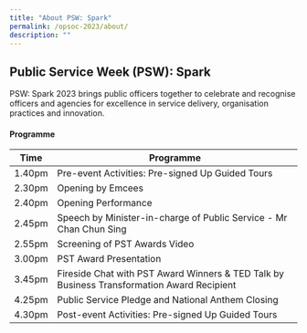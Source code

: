 ```yaml
---
title: "About PSW: Spark"
permalink: /opsoc-2023/about/
description: ""
---
```

## Public Service Week (PSW): Spark
PSW: Spark 2023 brings public officers together to celebrate and recognise officers and agencies for excellence in service delivery, organisation practices and innovation.
#### Programme


| Time | Programme | 
| -------- | -------- | 
| 1.40pm     | Pre-event Activities: Pre-signed Up Guided Tours  | 
| 2.30pm     | Opening by Emcees     | 
| 2.40pm     | Opening Performance    | 
| 2.45pm     | Speech by Minister-in-charge of Public Service - Mr Chan Chun Sing     | 
| 2.55pm     | Screening of PST Awards Video     | 
| 3.00pm     | PST Award Presentation     | 
| 3.45pm     | Fireside Chat with PST Award Winners & TED Talk by Business Transformation Award Recipient     | 
| 4.25pm     | Public Service Pledge and National Anthem Closing     | 
| 4.30pm     | Post-event Activities: Pre-signed Up Guided Tours  |